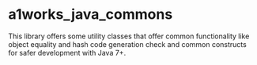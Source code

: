# a1works_java_commons
This library offers some utility classes that offer common functionality like object equality and hash code generation check and common constructs for safer development with Java 7+.
